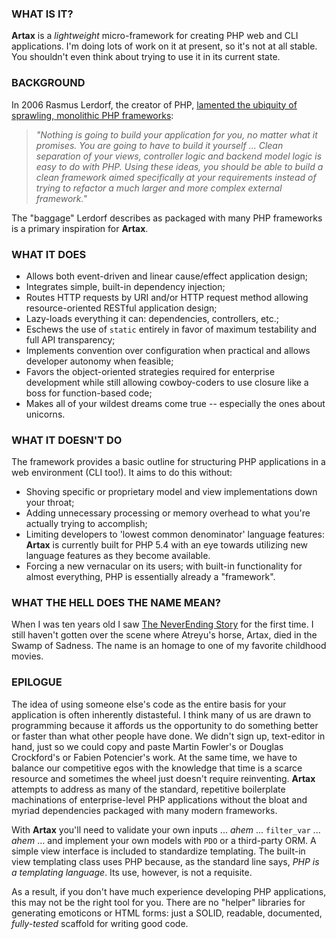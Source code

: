 ### WHAT IS IT?

**Artax** is a _lightweight_ micro-framework for creating PHP web and CLI applications.
I'm doing lots of work on it at present, so it's not at all stable. You shouldn't
even think about trying to use it in its current state.

### BACKGROUND

In 2006 Rasmus Lerdorf, the creator of PHP, [lamented the ubiquity of sprawling,
monolithic PHP frameworks](http://toys.lerdorf.com/archives/38-The-no-framework-PHP-MVC-framework.html):

> _"Nothing is going to build your application for you, no matter what it promises.
You are going to have to build it yourself ... Clean separation of your views,
controller logic and backend model logic is easy to do with PHP. Using these
ideas, you should be able to build a clean framework aimed specifically at your
requirements instead of trying to refactor a much larger and more complex
external framework."_

The "baggage" Lerdorf describes as packaged with many PHP frameworks is a
primary inspiration for **Artax**.

### WHAT IT DOES

* Allows both event-driven and linear cause/effect application design;
* Integrates simple, built-in dependency injection;
* Routes HTTP requests by URI and/or HTTP request method allowing
resource-oriented RESTful application design;
* Lazy-loads everything it can: dependencies, controllers, etc.;
* Eschews the use of `static` entirely in favor of maximum testability and 
full API transparency;
* Implements convention over configuration when practical and allows developer
autonomy when feasible;
* Favors the object-oriented strategies required for enterprise development while 
still allowing cowboy-coders to use closure like a boss for function-based code;
* Makes all of your wildest dreams come true -- especially the ones about unicorns.

### WHAT IT DOESN'T DO

The framework provides a basic outline for structuring PHP applications in a web
environment (CLI too!). It aims to do this without:

* Shoving specific or proprietary model and view implementations down your throat;
* Adding unnecessary processing or memory overhead to what you're actually
trying to accomplish;
* Limiting developers to 'lowest common denominator' language features: **Artax**
is currently built for PHP 5.4 with an eye towards utilizing new language
features as they become available.
* Forcing a new vernacular on its users; with built-in functionality for almost
everything, PHP is essentially already a "framework".

### WHAT THE HELL DOES THE NAME MEAN?

When I was ten years old I saw [The NeverEnding Story](http://www.imdb.com/title/tt0088323/) 
for the first time. I still haven't gotten over the scene where Atreyu's horse, 
Artax, died in the Swamp of Sadness. The name is an homage to one of my favorite
childhood movies.

### EPILOGUE

The idea of using someone else's code as the entire basis for your application
is often inherently distasteful. I think many of us are drawn to programming
because it affords us the opportunity to do something better or faster than what
other people have done. We didn't sign up, text-editor in hand, just so we could
copy and paste Martin Fowler's or Douglas Crockford's or Fabien Potencier's work. At
the same time, we have to balance our competitive egos with the knowledge that
time is a scarce resource and sometimes the wheel just doesn't require reinventing.
**Artax** attempts to address as many of the standard, repetitive boilerplate
machinations of enterprise-level PHP applications without the bloat and myriad 
dependencies packaged with many modern frameworks.

With **Artax** you'll need to validate your own inputs ... *ahem* ... `filter_var`
... *ahem* ... and implement your own models with `PDO` or a third-party ORM. A
simple view interface is included to standardize templating. The built-in view 
templating class uses PHP because, as the standard line says, *PHP is a templating
language*. Its use, however, is not a requisite.

As a result, if you don't have much experience developing PHP applications, this
may not be the right tool for you. There are no "helper" libraries for generating
emoticons or HTML forms: just a SOLID, readable, documented, *fully-tested*
scaffold for writing good code.
